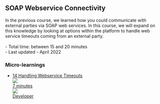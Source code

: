 <div class="ez-academy">
	<div class="ez-academy__body">
		<main class="master">
	<h2 class="title">SOAP Webservice Connectivity</h2>
    <p>
        In the previous course, we learned how you could communicate with external parties via SOAP web services. In this course, we will expand on this knowledge by looking at options within the platform to handle web service timeouts coming from an external party.
        </br></br>
        - Total time: between 15 and 20 minutes
        </br>
        - Last updated - April 2022
    </p>
    <h3 class="title">Micro-learnings</h3>
    <ul class="strip-container">
        <li class="strip">
            <a href="../../docs/microlearning/intermediate-soap-webservice-connectivity-handling-webservice-timeouts" class="strip__link">
            <label for="" class="strip__label">
                <span>14</span>
                Handling Webservice Timeouts
            </label>
            <div class="strip__attribute">
                <img class="strip__attribute-icon strip__attribute-icon--duration" src="../../img/microlearning/academy_index/icon-duration32.svg"/>
                <div class="strip__attribute-label">7 minutes</div>
            </div>
            <div class="strip__attribute">
                <img class="strip__attribute-icon strip__attribute-icon--roles" src="../../img/microlearning/academy_index/icon-roles32.svg"/>
                <div class="strip__attribute-label">Developer</div>
            </div>
        </a>
        </li>			  
    </ul>
    </main>
    </div>
</div>